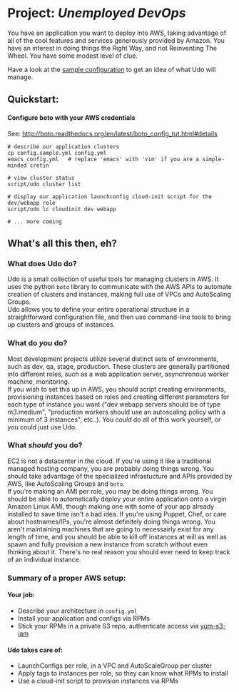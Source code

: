 Project: *Unemployed DevOps*
===

You have an application you want to deploy into AWS, taking advantage of all of the cool features and services generously provided by Amazon. You have an interest in doing things the Right Way, and not Reinventing The Wheel. You have some modest level of clue.

Have a look at the [sample configuration](blob/master/config.sample.yml) to get an idea of what Udo
will manage.

## Quickstart:  

#### Configure boto with your AWS credentials
See: http://boto.readthedocs.org/en/latest/boto_config_tut.html#details

```
# describe our application clusters
cp config.sample.yml config.yml
emacs config.yml   # replace 'emacs' with 'vim' if you are a simple-minded cretin

# view cluster status
script/udo cluster list

# display our application launchconfig cloud-init script for the dev/webapp role
script/udo lc cloudinit dev webapp   

# ... more coming
```


## What's all this then, eh?

### What does Udo do?
Udo is a small collection of useful tools for managing clusters in AWS. It uses the python `boto` library to communicate with the AWS APIs to automate creation of clusters and instances, making full use of VPCs and AutoScaling Groups.  
Udo allows you to define your entire operational structure in a straightforward configuration file, and then use command-line tools to bring up clusters and groups of instances.

### What do _you_ do?
Most development projects utilize several distinct sets of environments, such as dev, qa, stage, production. These clusters are generally partitioned into different roles, such as a web application server, asynchronous worker machine, monitoring.  
If you wish to set this up in AWS, you should script creating environments, provisioning instances based on roles and creating different parameters for each type of instance you want ("dev webapp servers should be of type m3.medium", "production workers should use an autoscaling policy with a minimum of 3 instances", etc..).
You *could* do all of this work yourself, or you could just use Udo.

### What _should_ you do?
EC2 is not a datacenter in the cloud. If you're using it like a traditional managed hosting company, you are probably doing things wrong. You should take advantage of the specialized infrastucture and APIs provided by AWS, like AutoScaling Groups and `boto`.  
If you're making an AMI per role, you may be doing things wrong. You should be able to automatically deploy your entire application onto a virgin Amazon Linux AMI, though making one with some of your app already installed to save time isn't a bad idea.
If you're using Puppet, Chef, or care about hostnames/IPs, you're almost definitely doing things wrong. You aren't maintaining machines that are going to necessairly exist for any length of time, and you should be able to kill off instances at will as well as spawn and fully provision a new instance from scratch without even thinking about it. There's no real reason you should ever need to keep track of an individual instance.


### Summary of a proper AWS setup:

#### Your job:
- Describe your architecture in `config.yml`
- Install your application and configs via RPMs
- Stick your RPMs in a private S3 repo, authenticate access via [yum-s3-iam](https://github.com/seporaitis/yum-s3-iam)

#### Udo takes care of:
- LaunchConfigs per role, in a VPC and AutoScaleGroup per cluster
- Apply tags to instances per role, so they can know what RPMs to install
- Use a cloud-init script to provision instances via RPMs
